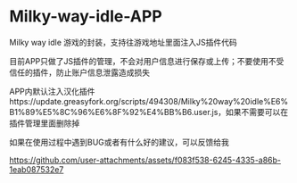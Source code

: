 # Milky-way-idle-APP
Milky way idle 游戏的封装，支持往游戏地址里面注入JS插件代码

目前APP只做了JS插件的管理，不会对用户信息进行保存或上传；不要使用不受信任的插件，防止账户信息泄露造成损失

APP内默认注入汉化插件https://update.greasyfork.org/scripts/494308/Milky%20way%20idle%E6%B1%89%E5%8C%96%E6%8F%92%E4%BB%B6.user.js，如果不需要可以在插件管理里面删除掉

如果在使用过程中遇到BUG或者有什么好的建议，可以反馈给我

https://github.com/user-attachments/assets/f083f538-6245-4335-a86b-1eab087532e7

